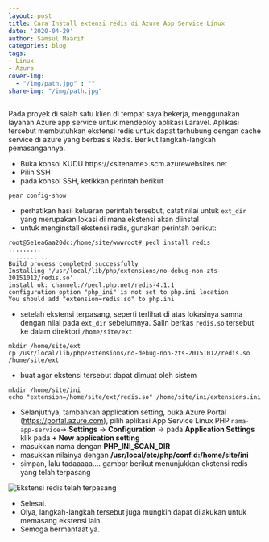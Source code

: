 ```yaml
---
layout: post
title: Cara Install extensi redis di Azure App Service Linux
date: '2020-04-29'
author: Samsul Maarif
categories: blog
tags:
- Linux
- Azure
cover-img:
  - "/img/path.jpg" : ""
share-img: "/img/path.jpg"
---
```


Pada proyek di salah satu klien di tempat saya bekerja, menggunakan layanan Azure app service untuk mendeploy aplikasi Laravel. Aplikasi tersebut membutuhkan ekstensi redis untuk dapat terhubung dengan cache service di azure yang berbasis Redis. Berikut langkah-langkah pemasangannya.

- Buka konsol KUDU https://\<sitename\>.scm.azurewebsites.net
- Pilih SSH
- pada konsol SSH, ketikkan perintah berikut

```
pear config-show
```

- perhatikan hasil keluaran perintah tersebut, catat nilai untuk `ext_dir` yang merupakan lokasi di mana ekstensi akan diinstal
- untuk menginstall ekstensi redis, gunakan perintah berikut:

```
root@5e1ea6aa20dc:/home/site/wwwroot# pecl install redis
.........
...........
Build process completed successfully
Installing '/usr/local/lib/php/extensions/no-debug-non-zts-20151012/redis.so'
install ok: channel://pecl.php.net/redis-4.1.1
configuration option "php_ini" is not set to php.ini location
You should add "extension=redis.so" to php.ini
```

- setelah ekstensi terpasang, seperti terlihat di atas lokasinya samna dengan nilai pada `ext_dir` sebelumnya. Salin berkas `redis.so` tersebut ke dalam direktori `/home/site/ext`

```
mkdir /home/site/ext
cp /usr/local/lib/php/extensions/no-debug-non-zts-20151012/redis.so /home/site/ext
```

- buat agar ekstensi tersebut dapat dimuat oleh sistem

```
mkdir /home/site/ini
echo "extension=/home/site/ext/redis.so" /home/site/ini/extensions.ini
```

- Selanjutnya, tambahkan application setting, buka Azure Portal (https://portal.azure.com), pilih aplikasi App Service Linux PHP `nama-app-service`-> **Settings** -> **Configuration** -> pada **Application Settings** klik pada **+ New application setting**
- masukkan nama dengan **PHP_INI_SCAN_DIR**
- masukkan nilainya dengan **/usr/local/etc/php/conf.d:/home/site/ini**
- simpan, lalu tadaaaaa.... gambar berikut menunjukkan ekstensi redis yang telah terpasang

![Ekstensi redis telah terpasang](https://i.imgur.com/qtHhvTM.png)

- Selesai.
- Oiya, langkah-langkah tersebut juga mungkin dapat dilakukan untuk memasang ekstensi lain.
- Semoga bermanfaat ya.
